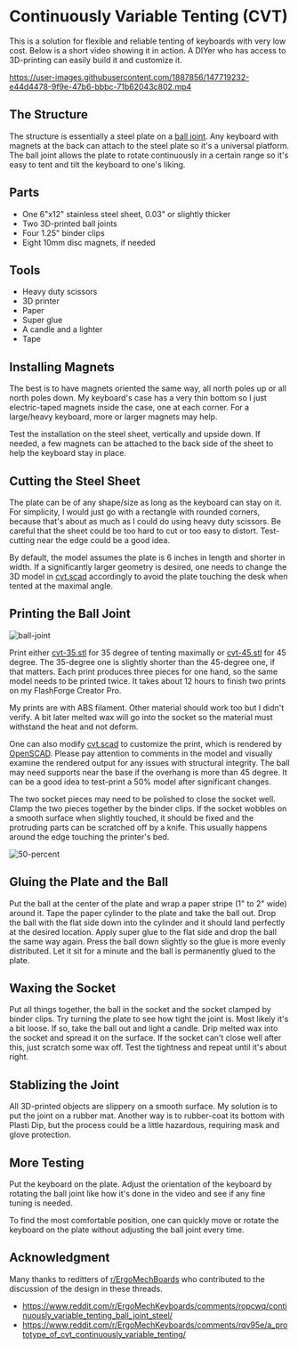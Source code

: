 # Continuously Variable Tenting (CVT)

This is a solution for flexible and reliable tenting of keyboards with very low
cost. Below is a short video showing it in action. A DIYer who has access to
3D-printing can easily build it and customize it.

https://user-images.githubusercontent.com/1887856/147719232-e44d4478-9f9e-47b6-bbbc-71b62043c802.mp4

## The Structure

The structure is essentially a steel plate on a
[ball joint](https://en.wikipedia.org/wiki/Ball_joint).
Any keyboard with magnets at the back can attach to the steel plate so it's a
universal platform. The ball joint allows the plate to rotate continuously in
a certain range so it's easy to tent and tilt the keyboard to one's liking.

## Parts

 * One 6"x12" stainless steel sheet, 0.03" or slightly thicker
 * Two 3D-printed ball joints
 * Four 1.25" binder clips
 * Eight 10mm disc magnets, if needed

## Tools

 * Heavy duty scissors
 * 3D printer
 * Paper
 * Super glue
 * A candle and a lighter
 * Tape

## Installing Magnets

The best is to have magnets oriented the same way, all north poles up or all
north poles down. My keyboard's case has a very thin bottom so I just
electric-taped magnets inside the case, one at each corner. For a large/heavy
keyboard, more or larger magnets may help.

Test the installation on the steel sheet, vertically and upside down. If
needed, a few magnets can be attached to the back side of the sheet to help the
keyboard stay in place.

## Cutting the Steel Sheet

The plate can be of any shape/size as long as the keyboard can stay on it. For
simplicity, I would just go with a rectangle with rounded corners, because
that's about as much as I could do using heavy duty scissors. Be careful that
the sheet could be too hard to cut or too easy to distort. Test-cutting near
the edge could be a good idea.

By default, the model assumes the plate is 6 inches in length and shorter in width.
If a significantly larger geometry is desired, one needs to change the 3D model
in [cvt.scad](https://github.com/macroxue/keyboard-tenting/blob/master/cvt.scad)
accordingly to avoid the plate touching the desk when tented at the maximal angle.

## Printing the Ball Joint

![ball-joint](https://user-images.githubusercontent.com/1887856/147719360-b5679326-b0b1-43cc-b1fe-3ecac65d28e0.jpg)

Print either [cvt-35.stl](https://github.com/macroxue/keyboard-tenting/blob/master/cvt-35.stl)
for 35 degree of tenting maximally or
[cvt-45.stl](https://github.com/macroxue/keyboard-tenting/blob/master/cvt-45.stl) for 45
degree. The 35-degree one is slightly shorter than the 45-degree one, if that
matters. Each print produces three pieces for one hand, so the same model needs
to be printed twice. It takes about 12 hours to finish two prints on my
FlashForge Creator Pro.

My prints are with ABS filament. Other material should work too but I didn't
verify. A bit later melted wax will go into the socket so the material must
withstand the heat and not deform.

One can also modify [cvt.scad](https://github.com/macroxue/keyboard-tenting/blob/master/cvt.scad)
to customize the print, which is rendered by [OpenSCAD](https://openscad.org/). Please pay attention to
comments in the model and visually examine the rendered output for any issues
with structural integrity. The ball may need supports near the base if the
overhang is more than 45 degree. It can be a good idea to test-print a 50% model
after significant changes.

The two socket pieces may need to be polished to close the socket well.
Clamp the two pieces together by the binder clips. If the socket wobbles on
a smooth surface when slightly touched, it should be fixed and the protruding
parts can be scratched off by a knife. This usually happens around the edge
touching the printer's bed.

![50-percent](https://user-images.githubusercontent.com/1887856/147723242-b99901da-a12d-4dc0-b14e-c7eeab7a8484.jpg)

## Gluing the Plate and the Ball

Put the ball at the center of the plate and wrap a paper stripe (1" to 2" wide)
around it.  Tape the paper cylinder to the plate and take the ball out.
Drop the ball with the flat side down into the cylinder and it should land
perfectly at the desired location. Apply super glue to the flat side and drop
the ball the same way again. Press the ball down slightly so the glue is more
evenly distributed.  Let it sit for a minute and the ball is permanently glued
to the plate.

## Waxing the Socket

Put all things together, the ball in the socket and the socket clamped by
binder clips. Try turning the plate to see how tight the joint is. Most likely
it's a bit loose. If so, take the ball out and light a candle. Drip melted wax
into the socket and spread it on the surface. If the socket can't close well
after this, just scratch some wax off. Test the tightness and repeat until it's
about right.

## Stablizing the Joint

All 3D-printed objects are slippery on a smooth surface. My solution is to put
the joint on a rubber mat. Another way is to rubber-coat its bottom with Plasti
Dip, but the process could be a little hazardous, requiring mask and glove protection.

## More Testing

Put the keyboard on the plate. Adjust the orientation of the keyboard by
rotating the ball joint like how it's done in the video and see if any fine
tuning is needed.

To find the most comfortable position, one can quickly move or rotate the keyboard
on the plate without adjusting the ball joint every time.

## Acknowledgment

Many thanks to reditters of [r/ErgoMechBoards](https://www.reddit.com/r/ErgoMechKeyboards/)
who contributed to the discussion of the design in these threads.
* https://www.reddit.com/r/ErgoMechKeyboards/comments/ropcwq/continuously_variable_tenting_ball_joint_steel/
* https://www.reddit.com/r/ErgoMechKeyboards/comments/rqv95e/a_prototype_of_cvt_continuously_variable_tenting/
